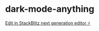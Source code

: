 # dark-mode-anything

[Edit in StackBlitz next generation editor ⚡️](https://stackblitz.com/~/github.com/sudo-self/dark-mode-anything)